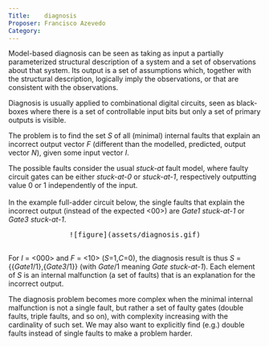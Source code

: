 ```yaml
---
Title:    diagnosis
Proposer: Francisco Azevedo
Category: 
---
```



<p>Model-based diagnosis can be seen as taking as input a partially 
parameterized structural description of a system and a set of observations about 
that system. Its output is a set of assumptions which, together with the 
structural description, logically imply the observations, or that are consistent 
with the observations.</p>
<p>Diagnosis is usually applied to combinational digital circuits, seen as 
black-boxes where there is a set of controllable input bits but only a set of 
primary outputs is visible.</p>
<p>The problem is to find the set <i>S</i> of all (minimal) internal faults that 
explain an incorrect output vector <i>F</i> (different than the modelled, predicted, 
output vector <i>N</i>), given some input vector <i>I</i>.</p>
<p>The possible faults consider the usual <i>stuck-at </i>fault model, where faulty 
circuit gates can be either <i>stuck-at-0</i> or <i>stuck-at-1</i>, respectively outputting 
value 0 or 1 independently of the input.<br>
<br>
In the example full-adder circuit below, the single faults that explain the 
incorrect output (instead of the expected &lt;00&gt;) are <i>Gate1 stuck-at-1</i> or 
<i>Gate3 
stuck-at-1</i>.</p>
<TT>

<center>
![figure](assets/diagnosis.gif)
</center>

<p><br>
</TT>
For <i>I</i> = &lt;000&gt; and <i>F</i> = &lt;10&gt; (<i>S</i>=1,<i>C</i>=0), the diagnosis result is thus 
<i>S</i> = {{<i>Gate1</i>/1},{<i>Gate3</i>/1}} (with <i>Gate</i>/1 meaning <i>Gate stuck-at-1</i>). 
Each element of <i>S</i> is an internal malfunction (a set of faults) that is an 
explanation for the incorrect output.</p>
<p>The diagnosis problem becomes more complex when the minimal internal 
malfunction is not a single fault, but rather a set of faulty gates (double 
faults, triple faults, and so on), with complexity increasing with the 
cardinality of such set. We may also want to explicitly find (e.g.) double 
faults instead of single faults to make a problem harder.</p>


